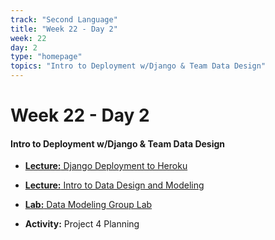 ```yaml
---
track: "Second Language"
title: "Week 22 - Day 2"
week: 22
day: 2
type: "homepage"
topics: "Intro to Deployment w/Django & Team Data Design"
---
```


# Week 22 - Day 2

#### Intro to Deployment w/Django & Team Data Design

- [**Lecture:** Django Deployment to Heroku](/second-language/week-22/day-2/lecture-materials/deploy-django-to-heroku)
- [**Lecture:** Intro to Data Design and Modeling](/second-language/week-22/day-2/lecture-materials/relational-data-design-and-modeling)
- [**Lab:** Data Modeling Group Lab](/second-language/week-22/day-2/labs/data-modeling-lab)

- **Activity:** Project 4 Planning
